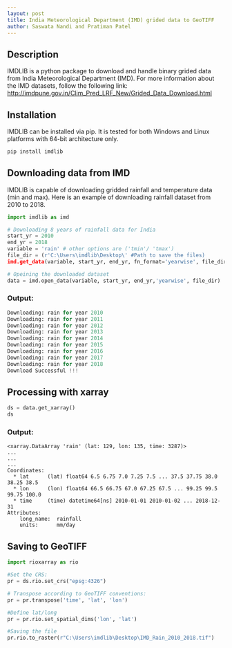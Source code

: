 ```yaml
---
layout: post
title: India Meteorological Department (IMD) grided data to GeoTIFF
author: Saswata Nandi and Pratiman Patel
---
```


## Description
IMDLIB is a python package to download and handle binary grided data from India Meteorological Department (IMD). For more information about the IMD datasets, follow the following link: http://imdpune.gov.in/Clim_Pred_LRF_New/Grided_Data_Download.html

## Installation
IMDLIB can be installed via pip. It is tested for both Windows and Linux platforms with 64-bit architecture only.

```bash
pip install imdlib
```

## Downloading data from IMD

IMDLIB is capable of downloading gridded rainfall and temperature data (min and max).
Here is an example of downloading rainfall dataset from 2010 to 2018.

```python
import imdlib as imd

# Downloading 8 years of rainfall data for India
start_yr = 2010
end_yr = 2018
variable = 'rain' # other options are ('tmin'/ 'tmax')
file_dir = (r'C:\Users\imdlib\Desktop\' #Path to save the files)
imd.get_data(variable, start_yr, end_yr, fn_format='yearwise', file_dir=file_dir)

# Opeining the downloaded dataset
data = imd.open_data(variable, start_yr, end_yr,'yearwise', file_dir)
```
### Output:

```python
Downloading: rain for year 2010
Downloading: rain for year 2011
Downloading: rain for year 2012
Downloading: rain for year 2013
Downloading: rain for year 2014
Downloading: rain for year 2015
Downloading: rain for year 2016
Downloading: rain for year 2017
Downloading: rain for year 2018
Download Successful !!!
```

## Processing with xarray
```python
ds = data.get_xarray()
ds 
```

### Output:
```
<xarray.DataArray 'rain' (lat: 129, lon: 135, time: 3287)>
...
...
...
Coordinates:
  * lat      (lat) float64 6.5 6.75 7.0 7.25 7.5 ... 37.5 37.75 38.0 38.25 38.5
  * lon      (lon) float64 66.5 66.75 67.0 67.25 67.5 ... 99.25 99.5 99.75 100.0
  * time     (time) datetime64[ns] 2010-01-01 2010-01-02 ... 2018-12-31
Attributes:
    long_name:  rainfall
    units:      mm/day
```

## Saving to GeoTIFF
```python
import rioxarray as rio

#Set the CRS:
pr = ds.rio.set_crs("epsg:4326")

# Transpose according to GeoTIFF conventions:
pr = pr.transpose('time', 'lat', 'lon')

#Define lat/long 
pr = pr.rio.set_spatial_dims('lon', 'lat')

#Saving the file
pr.rio.to_raster(r"C:\Users\imdlib\Desktop\IMD_Rain_2010_2018.tif")
```